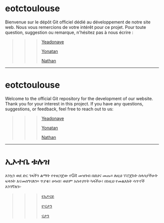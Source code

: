 # eotctoulouse

Bienvenue sur le dépôt Git officiel dédié au développement de notre site web.
Nous vous remercions de votre intérêt pour ce projet.
Pour toute question, suggestion ou remarque, n'hésitez pas à nous écrire :

>>>[Yeadonaye](mailto:yeadonayea@eotctoulouse.org)
>>>
>>>[Yonatan](mailto:yonatank@eotctoulouse.org)
>>>
>>>[Nathan](mailto:nathant@eotctoulouse.org)

---
# eotctoulouse

Welcome to the official Git repository for the development of our website.
Thank you for your interest in this project.
If you have any questions, suggestions, or feedback, feel free to reach out to us:

>>>[Yeadonaye](mailto:yeadonayea@eotctoulouse.org)
>>>
>>>[Yonatan](mailto:yonatank@eotctoulouse.org)
>>>
>>>[Nathan](mailto:nathant@eotctoulouse.org)

---
# ኢኦተቤ ቱሉዝ

እንኳን ወደ ድር ገጻችን ልማት የተዘጋጀው የGit መዝገብ በደህና መጡ።
ለዚህ ፕሮጀክት ስላሳያችሁት ፍላጎት እናመሰግናለን።
ጥያቄ፣ ሀሳብ፣ ወይም አስተያየት ካላችሁ፣ በነዚህ የመልእክት ሳጥኖች እንገኛለን፦

>>>[የአዶናይ](mailto:yeadonayea@eotctoulouse.org)
>>>
>>>[ዮናታን](mailto:yonatank@eotctoulouse.org)
>>>
>>>[ናታን](mailto:nathant@eotctoulouse.org)

